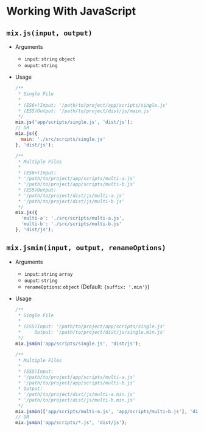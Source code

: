 # Working With JavaScript

## `mix.js(input, output)`

- Arguments
  - `input`: `string` `object`
  - `ouput`: `string`
- Usage
  ```js
  /**
   * Single File
   *
   * (ES6+)Input: '/path/to/project/app/scripts/single.js'
   * (ES5)Output: '/path/to/project/dist/js/main.js'
   */
  mix.js('app/scripts/single.js', 'dist/js');
  // OR
  mix.js({
    main: './src/scripts/single.js'
  }, 'dist/js');
  ```

  ```js
  /**
   * Multiple Files
   *
   * (ES6+)Input:
   * '/path/to/project/app/scripts/multi-a.js'
   * '/path/to/project/app/scripts/multi-b.js'
   * (ES5)Output:
   * '/path/to/project/dist/js/multi-a.js'
   * '/path/to/project/dist/js/multi-b.js'
   */
  mix.js({
    'multi-a': './src/scripts/multi-a.js',
    'multi-b': './src/scripts/multi-b.js'
  }, 'dist/js');
  ```



## `mix.jsmin(input, output, renameOptions)`

- Arguments
  - `input`: `string` `array`
  - `ouput`: `string`
  - `renameOptions`: `object` (Default: `{suffix: '.min'}`)
- Usage
  ```js
  /**
   * Single File
   *
   * (ES5)Input: '/path/to/project/app/scripts/single.js'
   *     Output: '/path/to/project/dist/js/single.min.js'
   */
  mix.jsmin('app/scripts/single.js', 'dist/js');
  ```

  ```js
  /**
   * Multiple Files
   *
   * (ES5)Input:
   * '/path/to/project/app/scripts/multi-a.js'
   * '/path/to/project/app/scripts/multi-b.js'
   * Output:
   * '/path/to/project/dist/js/multi-a.min.js'
   * '/path/to/project/dist/js/multi-b.min.js'
   */
  mix.jsmin(['app/scripts/multi-a.js', 'app/scripts/multi-b.js'], 'dist/js');
  // OR
  mix.jsmin('app/scripts/*.js', 'dist/js');
  ```

